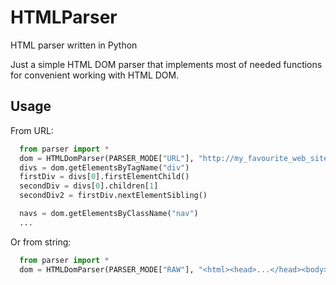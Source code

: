 # HTMLParser
HTML parser written in Python

Just a simple HTML DOM parser that implements most of needed functions for convenient working with HTML DOM.

<h2>Usage</h2>
From URL:

```python
  from parser import *
  dom = HTMLDomParser(PARSER_MODE["URL"], "http://my_favourite_web_site.zzz")
  divs = dom.getElementsByTagName("div")
  firstDiv = divs[0].firstElementChild()
  secondDiv = divs[0].children[1]
  secondDiv2 = firstDiv.nextElementSibling()

  navs = dom.getElementsByClassName("nav")
  ...
```

Or from string:

```python
  from parser import *
  dom = HTMLDomParser(PARSER_MODE["RAW"], "<html><head>...</head><body>...</body></html>")
```


